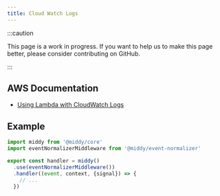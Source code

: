 ```yaml
---
title: Cloud Watch Logs
---
```


:::caution

This page is a work in progress. If you want to help us to make this page better, please consider contributing on GitHub.

:::

## AWS Documentation
- [Using Lambda with CloudWatch Logs](https://docs.aws.amazon.com/lambda/latest/dg/services-cloudwatchlogs.html)

## Example
```javascript
import middy from '@middy/core'
import eventNormalizerMiddleware from '@middy/event-normalizer'

export const handler = middy()
  .use(eventNormalizerMiddleware())
  .handler((event, context, {signal}) => {
    // ...
  })
```
